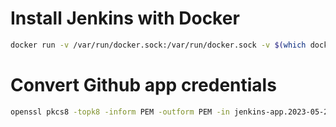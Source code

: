 # Install Jenkins with Docker

```sh
docker run -v /var/run/docker.sock:/var/run/docker.sock -v $(which docker):$(which docker) -v `pwd`/data:/var/jenkins_home -v -p 8080:8080 --name jenkins-server -d jenkins/jenkins:lts-jdk11
```

# Convert Github app credentials

```sh
openssl pkcs8 -topk8 -inform PEM -outform PEM -in jenkins-app.2023-05-25.private-key.pem -out converted-github-app.pem -nocrypt
```


